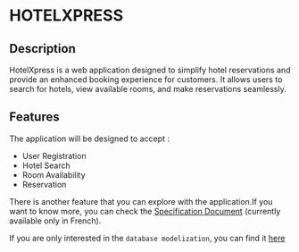 # HOTELXPRESS 

## Description

HotelXpress is a web application designed to simplify hotel reservations and provide an enhanced booking experience for customers. It allows users to search for hotels, view available rooms, and make reservations seamlessly.

## Features
The application will be designed to accept : 
- User Registration
- Hotel Search
- Room Availability
- Reservation

There is another feature that you can explore with the application.If you want to know more, you can check the [Specification Document](./CDC_WebWizards.pdf) (currently available only in French).

If you are only interested in the `database modelization`, you can find it [here](./database/MCD_HotelXpress.png)